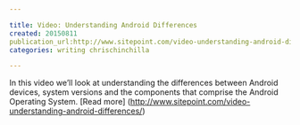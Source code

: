 ```yaml
---

title: Video: Understanding Android Differences
created: 20150811
publication_url:http://www.sitepoint.com/video-understanding-android-differences/
categories: writing chrischinchilla

---
```


In this video we’ll look at understanding the differences between Android devices, system versions and the components that comprise the Android Operating System.
[Read more] (http://www.sitepoint.com/video-understanding-android-differences/)
